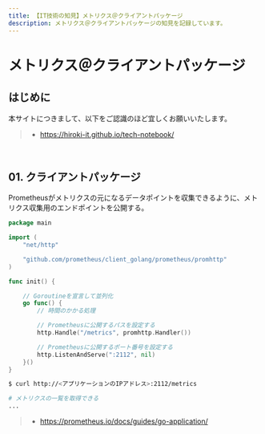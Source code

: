 ```yaml
---
title: 【IT技術の知見】メトリクス＠クライアントパッケージ
description: メトリクス＠クライアントパッケージの知見を記録しています。
---
```


# メトリクス＠クライアントパッケージ

## はじめに

本サイトにつきまして、以下をご認識のほど宜しくお願いいたします。

> - https://hiroki-it.github.io/tech-notebook/

<br>

## 01. クライアントパッケージ

Prometheusがメトリクスの元になるデータポイントを収集できるように、メトリクス収集用のエンドポイントを公開する。

```go
package main

import (
	"net/http"

	"github.com/prometheus/client_golang/prometheus/promhttp"
)

func init() {

	// Goroutineを宣言して並列化
	go func() {
		// 時間のかかる処理

		// Prometheusに公開するパスを設定する
		http.Handle("/metrics", promhttp.Handler())

		// Prometheusに公開するポート番号を設定する
		http.ListenAndServe(":2112", nil)
    }()
}
```

```bash
$ curl http://<アプリケーションのIPアドレス>:2112/metrics

# メトリクスの一覧を取得できる
...
```

> - https://prometheus.io/docs/guides/go-application/

<br>
